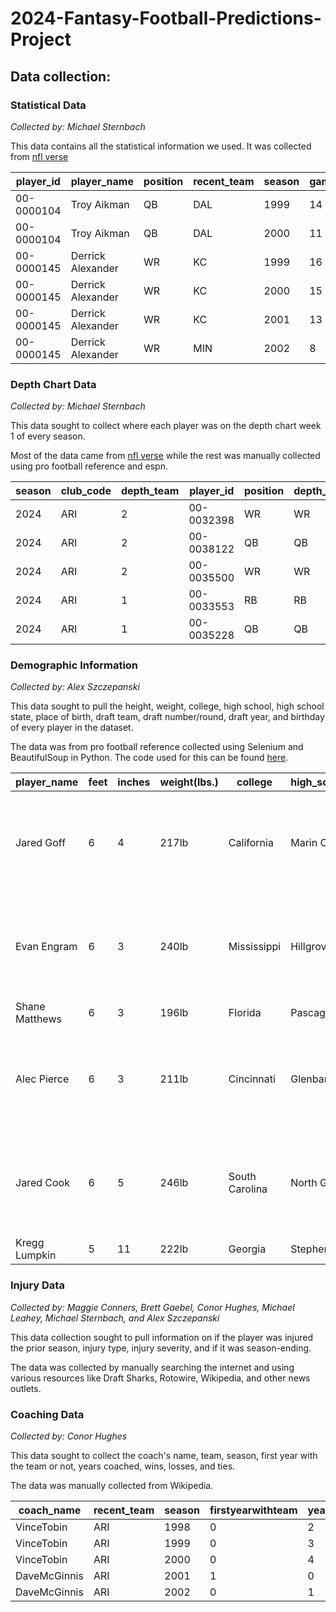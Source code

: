 # 2024-Fantasy-Football-Predictions-Project

## Data collection:
### Statistical Data
*Collected by: Michael Sternbach*

This data contains all the statistical information we used. It was collected from [nfl verse](https://github.com/nflverse/nflverse-data/releases/tag/player_stats)

|player_id |player_name             |position|recent_team|season|games_played|completions|attempts|passing_yards|passing_tds|interceptions|sacks|sack_yards|sack_fumbles|sack_fumbles_lost|passing_air_yards|passing_yards_after_catch|passing_first_downs|passing_epa |passing_2pt_conversions|pacr       |dakota      |carries|rushing_yards|rushing_tds|rushing_fumbles|rushing_fumbles_lost|rushing_first_downs|rushing_epa |rushing_2pt_conversions|receptions|targets|receiving_yards|receiving_tds|receiving_fumbles|receiving_fumbles_lost|receiving_air_yards|receiving_yards_after_catch|receiving_first_downs|receiving_epa|receiving_2pt_conversions|racr        |target_share|air_yards_share|wopr        |special_teams_tds|fantasy_points|fantasy_points_ppr|
|----------|------------------------|--------|-----------|------|------------|-----------|--------|-------------|-----------|-------------|-----|----------|------------|-----------------|-----------------|-------------------------|-------------------|------------|-----------------------|-----------|------------|-------|-------------|-----------|---------------|--------------------|-------------------|------------|-----------------------|----------|-------|---------------|-------------|-----------------|----------------------|-------------------|---------------------------|---------------------|-------------|-------------------------|------------|------------|---------------|------------|-----------------|--------------|------------------|
|00-0000104|Troy Aikman             |QB      |DAL        |1999  |14          |258        |430     |2920         |17         |11           |19   |130       |5           |1                |0                |0                        |124                |36.24471432 |0                      |0          |1.32621242  |21     |10           |1          |2              |0                   |3                  |-8.846873051|0                      |0         |0      |0              |0            |0                |0                     |0                  |0                          |0                    |NULL         |0                        |NULL        |NULL        |NULL           |NULL        |0                |167.8         |167.8             |
|00-0000104|Troy Aikman             |QB      |DAL        |2000  |11          |153        |259     |1616         |7          |14           |13   |91        |2           |2                |0                |0                        |81                 |-29.087924  |1                      |0          |0.99540348  |10     |13           |0          |0              |0                   |5                  |-2.118868183|0                      |0         |0      |0              |0            |0                |0                     |0                  |0                          |0                    |NULL         |0                        |NULL        |NULL        |NULL           |NULL        |0                |63.94         |63.94             |
|00-0000145|Derrick Alexander       |WR      |KC         |1999  |16          |0          |0       |0            |0          |0            |0    |0         |0           |0                |0                |0                        |0                  |NULL        |0                      |NULL       |NULL        |2      |82           |1          |0              |0                   |1                  |5.45365649  |0                      |54        |103    |832            |2            |0                |0                     |0                  |0                          |31                   |22.726649    |0                        |0           |0.216717289 |NULL           |NULL        |0                |109.4         |163.4             |
|00-0000145|Derrick Alexander       |WR      |KC         |2000  |15          |0          |0       |0            |0          |0            |0    |0         |0           |0                |0                |0                        |0                  |NULL        |0                      |NULL       |NULL        |3      |45           |0          |0              |0                   |2                  |1.518605682 |0                      |72        |134    |1265           |9            |0                |0                     |0                  |0                          |51                   |36.46909667  |0                        |0           |0.253857667 |NULL           |NULL        |0                |185           |257               |
|00-0000145|Derrick Alexander       |WR      |KC         |2001  |13          |0          |0       |0            |0          |0            |0    |0         |0           |0                |0                |0                        |0                  |NULL        |0                      |NULL       |NULL        |2      |16           |0          |0              |0                   |1                  |0.731802382 |0                      |27        |68     |470            |3            |0                |0                     |0                  |0                          |22                   |2.118592931  |0                        |0           |0.163619062 |NULL           |NULL        |0                |66.6          |93.6              |
|00-0000145|Derrick Alexander       |WR      |MIN        |2002  |8           |0          |0       |0            |0          |0            |0    |0         |0           |0                |0                |0                        |0                  |NULL        |0                      |NULL       |NULL        |0      |0            |0          |0              |0                   |0                  |NULL        |0                      |14        |39     |134            |1            |0                |0                     |0                  |0                          |7                    |-12.94073118 |0                        |0           |0.124326423 |NULL           |NULL        |0                |19.4          |33.4              |

### Depth Chart Data
*Collected by: Michael Sternbach*

This data sought to collect where each player was on the depth chart week 1 of every season.

Most of the data came from [nfl verse](https://github.com/nflverse/nflverse-data/releases/tag/depth_charts) while the rest was manually collected using pro football reference and espn.

|season    |club_code               |depth_team|player_id|position|depth_position|player_name|
|----------|------------------------|---|---|----|---|---|
|2024      |ARI                     |2  |00-0032398|WR  |WR |Chris Moore|
|2024      |ARI                     |2  |00-0038122|QB  |QB |Desmond Ridder|
|2024      |ARI                     |2  |00-0035500|WR  |WR |Greg Dortch|
|2024      |ARI                     |1  |00-0033553|RB  |RB |James Conner|
|2024      |ARI                     |1  |00-0035228|QB  |QB |Kyler Murray|


### Demographic Information
*Collected by: Alex Szczepanski*

This data sought to pull the height, weight, college, high school, high school state, place of birth, draft team, draft number/round, draft year, and birthday of every player in the dataset.

The data was from pro football reference collected using Selenium and BeautifulSoup in Python. The code used for this can be found [here](https://github.com/aszczep1/Fantasy_Football_Project/blob/main/Scrape_Info/Clean_Scraping_File.ipynb).

|player_name|feet                    |inches|weight(lbs.)|college|high_school_name|high_school_state|draft_team        |draft_info                                                                      |birthday  |
|-----------|------------------------|------|------------|-------|----------------|-----------------|------------------|--------------------------------------------------------------------------------|----------|
|Jared Goff |6                       |4     |217lb       |California|Marin Catholic  |CA               |Los Angeles Rams  |Draft: Los Angeles Rams in the 1st round (1st overall) of the 2016 NFL Draft.   |10/14/1994|
|Evan Engram|6                       |3     |240lb       |Mississippi|Hillgrove       |GA               |New York Giants   |Draft: New York Giants in the 1st round (23rd overall) of the 2017 NFL Draft.   |9/2/1994  |
|Shane Matthews|6                       |3     |196lb       |Florida|Pascagoula      |MS               |                  |                                                                                |6/1/1970  |
|Alec Pierce|6                       |3     |211lb       |Cincinnati|Glenbard West   |IL               |Indianapolis Colts|Draft: Indianapolis Colts in the 2nd round (53rd overall) of the 2022 NFL Draft.|5/2/2000  |
|Jared Cook |6                       |5     |246lb       |South Carolina|North Gwinnett  |GA               |Tennessee Titans  |Draft: Tennessee Titans in the 3rd round (89th overall) of the 2009 NFL Draft.  |4/7/1987  |
|Kregg Lumpkin|5                       |11    |222lb       |Georgia|Stephenson      |GA               |                  |                                                                                |5/15/1984 |


### Injury Data
*Collected by: Maggie Conners, Brett Gaebel, Conor Hughes, Michael Leahey, Michael Sternbach, and Alex Szczepanski*

This data collection sought to pull information on if the player was injured the prior season, injury type, injury severity, and if it was season-ending.

The data was collected by manually searching the internet and using various resources like Draft Sharks, Rotowire, Wikipedia, and other news outlets.

### Coaching Data
*Collected by: Conor Hughes*

This data sought to collect the coach's name, team, season, first year with the team or not, years coached, wins, losses, and ties.

The data was manually collected from Wikipedia.

|coach_name|recent_team             |season|firstyearwithteam|years_coached|wins|loses|ties              |
|----------|------------------------|---|---|----|---|---|------------------|
|VinceTobin|ARI                     |1998|0  |2   |9  |7  |0                 |
|VinceTobin|ARI                     |1999|0  |3   |6  |10 |0                 |
|VinceTobin|ARI                     |2000|0  |4   |3  |13 |0                 |
|DaveMcGinnis|ARI                     |2001|1  |0   |7  |9  |0                 |
|DaveMcGinnis|ARI                     |2002|0  |1   |5  |11 |0                 |
